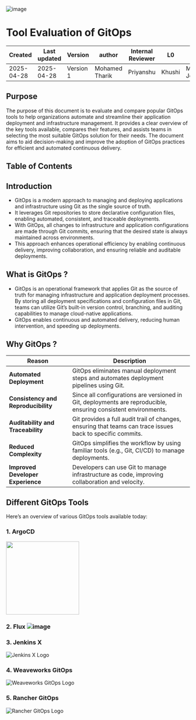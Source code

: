 ![image](https://github.com/user-attachments/assets/9af370df-1268-46bb-adc6-d48cb202ea1f)

# **Tool Evaluation of GitOps**

| Created        | Last updated      | Version         | author|  Internal Reviewer | L0 | L1 | L2|
|----------------|----------------|-----------------|-----------------|-----|------|----|----|
| 2025-04-28 | 2025-04-28   |     Version 1         |  Mohamed Tharik |Priyanshu|Khushi|Mukul Joshi |Piyush Upadhyay|

## Purpose
The purpose of this document is to evaluate and compare popular GitOps tools to help organizations automate and streamline their application deployment and infrastructure management. It provides a clear overview of the key tools available, compares their features, and assists teams in selecting the most suitable GitOps solution for their needs. The document aims to aid decision-making and improve the adoption of GitOps practices for efficient and automated continuous delivery.

## Table of Contents 

## Introduction 
- GitOps is a modern approach to managing and deploying applications and infrastructure using Git as the single source of truth.
- It leverages Git repositories to store declarative configuration files, enabling automated, consistent, and traceable deployments.
- With GitOps, all changes to infrastructure and application configurations are made through Git commits, ensuring that the desired state is always maintained across environments.
- This approach enhances operational efficiency by enabling continuous delivery, improving collaboration, and ensuring reliable and auditable deployments.

## What is GitOps ?
- GitOps is an operational framework that applies Git as the source of truth for managing infrastructure and application deployment processes. By storing all deployment specifications and configuration files in Git, teams can utilize Git’s built-in version control, branching, and auditing capabilities to manage cloud-native applications.
- GitOps enables continuous and automated delivery, reducing human intervention, and speeding up deployments.

## Why GitOps ?
| **Reason**                     | **Description**                                                                                       |
|---------------------------------|-------------------------------------------------------------------------------------------------------|
| **Automated Deployment**        | GitOps eliminates manual deployment steps and automates deployment pipelines using Git.                |
| **Consistency and Reproducibility** | Since all configurations are versioned in Git, deployments are reproducible, ensuring consistent environments. |
| **Auditability and Traceability** | Git provides a full audit trail of changes, ensuring that teams can trace issues back to specific commits. |
| **Reduced Complexity**          | GitOps simplifies the workflow by using familiar tools (e.g., Git, CI/CD) to manage deployments.        |
| **Improved Developer Experience** | Developers can use Git to manage infrastructure as code, improving collaboration and velocity.         |

## Different GitOps Tools

Here’s an overview of various GitOps tools available today:

### 1. **ArgoCD**     
<img src="https://github.com/user-attachments/assets/79fc2e0e-f689-4645-b2c4-0c60975591f4" width="200"/>

### 2. **Flux**      ![image](https://github.com/user-attachments/assets/55c2e707-0bba-4385-a260-2b5a744a59e0)

### 3. **Jenkins X**
![Jenkins X Logo](https://jenkins-x.io/images/jenkins-x-logo.png)

### 4. **Weaveworks GitOps**
![Weaveworks GitOps Logo](https://www.weave.works/images/logos/weaveworks-logo.svg)

### 5. **Rancher GitOps**
![Rancher GitOps Logo](https://rancher.com/docs/rancher/v2.5/en/gitops/assets/images/rancher-logo.svg)
